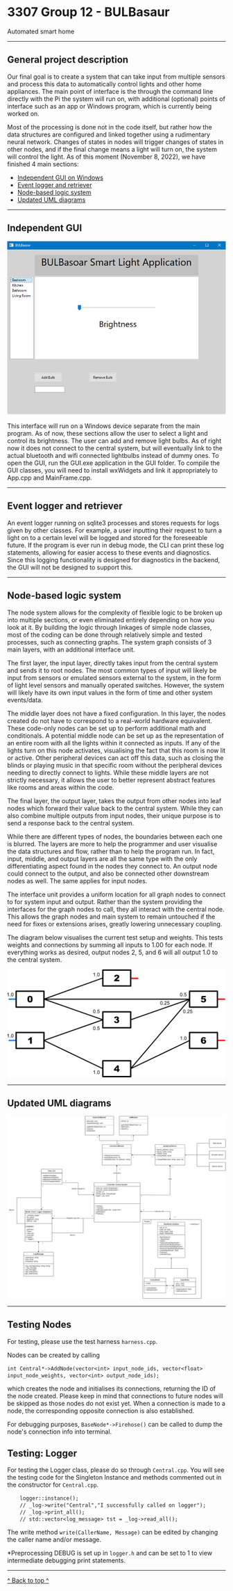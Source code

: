 # 3307 Group 12 - BULBasaur <a name="top"></a>
Automated smart home

---

## General project description

Our final goal is to create a system that can take input from multiple sensors and process this data to automatically control lights and other home appliances. The main point of interface is the through the command line directly with the Pi the system will run on, with additional (optional) points of interface such as an app or Windows program, which is currently being worked on.

Most of the processing is done not in the code itself, but rather how the data structures are configured and linked together using a rudimentary neural network. Changes of states in nodes will trigger changes of states in other nodes, and if the final change means a light will turn on, the system will control the light. As of this moment (November 8, 2022), we have finished 4 main sections:

- [Independent GUI on Windows](#gooey)
- [Event logger and retriever](#eventLogger)
- [Node-based logic system](#nodeSystem)
- [Updated UML diagrams](#updatedUML)

---

## Independent GUI <a name="gooey"></a>

![Gui](media/gui_windows.png)

This interface will run on a Windows device separate from the main program. As of now, these sections allow the user to select a light and control its brightness. The user can add and remove light bulbs. As of right now it does not connect to the central system, but will eventually link to the actual bluetooth and wifi connected lightbulbs instead of dummy ones. To open the GUI, run the GUI.exe application in the GUI folder. To compile the GUI classes, you will need to install wxWidgets and link it appropriately to App.cpp and MainFrame.cpp.

---

## Event logger and retriever <a name="eventLogger"></a>

An event logger running on sqlite3 processes and stores requests for logs given by other classes. For example, a user inputting their request to turn a light on to a certain level will be logged and stored for the foreseeable future. If the program is ever run in debug mode, the CLI can print these log statements, allowing for easier access to these events and diagnostics. Since this logging functionality is designed for diagnostics in the backend, the GUI will not be designed to support this.

---

## Node-based logic system <a name="nodeSystem"></a>

The node system allows for the complexity of flexible logic to be broken up into multiple sections, or even eliminated entirely depending on how you look at it. By building the logic through linkages of simple node classes, most of the coding can be done through relatively simple and tested processes, such as connecting graphs. The system graph consists of 3 main layers, with an additional interface unit.

The first layer, the input layer, directly takes input from the central system and sends it to root nodes. The most common types of input will likely be input from sensors or emulated sensors external to the system, in the form of light level sensors and manually operated switches. However, the system will likely have its own input values in the form of time and other system events/data.

The middle layer does not have a fixed configuration. In this layer, the nodes created do not have to correspond to a real-world hardware equivalent. These code-only nodes can be set up to perform additional math and conditionals. A potential middle node can be set up as the representation of an entire room with all the lights within it connected as inputs. If any of the lights turn on this node activates, visualising the fact that this room is now lit or active. Other peripheral devices can act off this data, such as closing the blinds or playing music in that specific room without the peripheral devices needing to directly connect to lights. While these middle layers are not strictly necessary, it allows the user to better represent abstract features like rooms and areas within the code.

The final layer, the output layer, takes the output from other nodes into leaf nodes which forward their value back to the central system. While they can also combine multiple outputs from input nodes, their unique purpose is to send a response back to the central system.

While there are different types of nodes, the boundaries between each one is blurred. The layers are more to help the programmer and user visualise the data structures and flow, rather than to help the program run. In fact, input, middle, and output layers are all the same type with the only differentiating aspect found in the nodes they connect to. An output node could connect to the output, and also be connected other downstream nodes as well. The same applies for input nodes.

The interface unit provides a uniform location for all graph nodes to connect to for system input and output. Rather than the system providing the interfaces for the graph nodes to call, they all interact with the central node. This allows the graph nodes and main system to remain untouched if the need for fixes or extensions arises, greatly lowering unnecessary coupling.

The diagram below visualises the current test setup and weights. This tests weights and connections by summing all inputs to 1.00 for each node. If everything works as desired, output nodes 2, 5, and 6 will all output 1.0 to the central system. 

![Node configurations](media/node_configuration_a.png)

---

## Updated UML diagrams <a name="updatedUML"></a>

![Node configurations](media/uml.png)


---

## Testing Nodes

For testing, please use the test harness `harness.cpp`.

Nodes can be created by calling
```
int Central*->AddNode(vector<int> input_node_ids, vector<float> input_node_weights, vector<int> output_node_ids);
```
which creates the node and initialises its connections, returning the ID of the node created. Please keep in mind that connections to future nodes will be skipped as those nodes do not exist yet. When a connection is made to a node, the corresponding opposite connection is also established.

For debugging purposes, `BaseNode*->Firehose()` can be called to dump the node's connection info into terminal.

## Testing: Logger

For testing the Logger class, please do so through `Central.cpp`.
You will see the testing code for the Singleton Instance and methods commented out in the constructor for `Central.cpp`.
```
    logger::instance();
    // _log->write("Central","I successfully called on logger");
    // _log->print_all();
    // std::vector<log_message> tst = _log->read_all();
```
The write method `write(CallerName, Message)` can be edited by changing the caller name and/or message.

*Preprocessing DEBUG is set up in `logger.h` and can be set to 1 to view intermediate debugging print statements.

---


[^ Back to top ^](#top)
